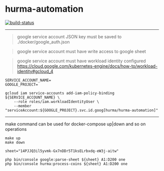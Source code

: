 # hurma-automation

[![build-status](https://github.com/raisaev/hurma-automation/actions/workflows/docker-publish.yml/badge.svg)](https://github.com/raisaev/hurma-automation/actions/workflows/docker-publish.yml)

---

> google service account JSON key must be saved to ./docker/google_auth.json

> google service account must have write access to google sheet

> google service account must have workload identity configured
> https://cloud.google.com/kubernetes-engine/docs/how-to/workload-identity#gcloud_4

```shell
SERVICE_ACCOUNT_NAME=
GOOGLE_PROJECT=

gcloud iam service-accounts add-iam-policy-binding ${SERVICE_ACCOUNT_NAME} \
    --role roles/iam.workloadIdentityUser \
    --member "serviceAccount:${GOOGLE_PROJECT}.svc.id.goog[hurma/hurma-automation]"
```

---

make command can be used for docker-compose up|down and so on operations
```shell
make up
make down
```

```shell
sheet="14PJJQ3il5yvmk-Gx7nDDr5T1ksELrbxdq-eW3j-aitw"

php bin/console google:parse-sheet ${sheet} A1:D200 one
php bin/console hurma:process-coins ${sheet} A1:D200 one
```
